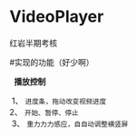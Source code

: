 # VideoPlayer
红岩半期考核

#实现的功能（好少啊）  

   **播放控制**  
   
  1、 `进度条，拖动改变视频进度`   
  2、 `开始、暂停、停止`   
  3、 `重⼒力力感应，⾃自动调整横竖屏`
